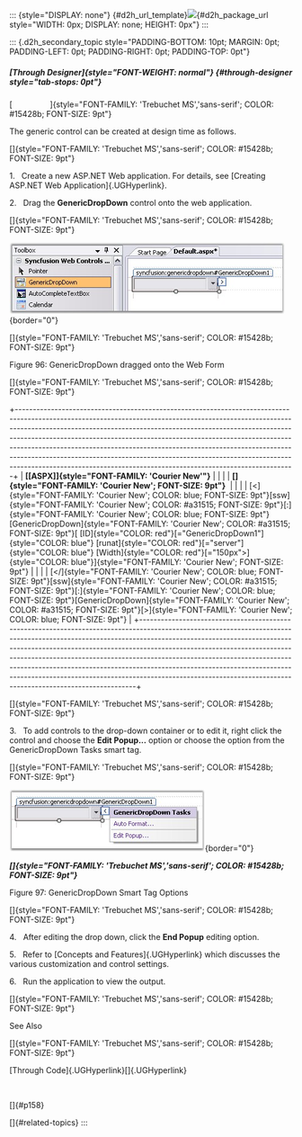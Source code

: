::: {style="DISPLAY: none"}
[](ms-xhelp:///?Id=d2h_url_template){#d2h_url_template}![](!package_url!){#d2h_package_url style="WIDTH: 0px; DISPLAY: none; HEIGHT: 0px"}
:::

::: {.d2h_secondary_topic style="PADDING-BOTTOM: 10pt; MARGIN: 0pt; PADDING-LEFT: 0pt; PADDING-RIGHT: 0pt; PADDING-TOP: 0pt"}
##### [Through Designer]{style="FONT-WEIGHT: normal"} {#through-designer style="tab-stops: 0pt"}

[                 ]{style="FONT-FAMILY: 'Trebuchet MS','sans-serif'; COLOR: #15428b; FONT-SIZE: 9pt"}

The generic control can be created at design time as follows.

[]{style="FONT-FAMILY: 'Trebuchet MS','sans-serif'; COLOR: #15428b; FONT-SIZE: 9pt"} 

1.   Create a new ASP.NET Web application. For details, see [Creating ASP.NET Web Application]{.UGHyperlink}.

2.   Drag the **GenericDropDown** control onto the web application.

[]{style="FONT-FAMILY: 'Trebuchet MS','sans-serif'; COLOR: #15428b; FONT-SIZE: 9pt"} 

![](ImagesExt/image72_163.jpg){border="0"}

[]{style="FONT-FAMILY: 'Trebuchet MS','sans-serif'; COLOR: #15428b; FONT-SIZE: 9pt"} 

Figure 96: GenericDropDown dragged onto the Web Form

[]{style="FONT-FAMILY: 'Trebuchet MS','sans-serif'; COLOR: #15428b; FONT-SIZE: 9pt"} 

+-----------------------------------------------------------------------------------------------------------------------------------------------------------------------------------------------------------------------------------------------------------------------------------------------------------------------------------------------------------------------------------------------------------------------------------------------------------------------------------------------------------------------------------------------------------------+
| **[\[ASPX\]]{style="FONT-FAMILY: 'Courier New'"}**                                                                                                                                                                                                                                                                                                                                                                                                                                                                                                              |
|                                                                                                                                                                                                                                                                                                                                                                                                                                                                                                                                                                 |
| **[]{style="FONT-FAMILY: 'Courier New'; FONT-SIZE: 9pt"}**                                                                                                                                                                                                                                                                                                                                                                                                                                                                                                      |
|                                                                                                                                                                                                                                                                                                                                                                                                                                                                                                                                                                 |
| [\<]{style="FONT-FAMILY: 'Courier New'; COLOR: blue; FONT-SIZE: 9pt"}[ssw]{style="FONT-FAMILY: 'Courier New'; COLOR: #a31515; FONT-SIZE: 9pt"}[:]{style="FONT-FAMILY: 'Courier New'; COLOR: blue; FONT-SIZE: 9pt"}[GenericDropDown]{style="FONT-FAMILY: 'Courier New'; COLOR: #a31515; FONT-SIZE: 9pt"}[ [ID]{style="COLOR: red"}[=\"GenericDropDown1\"]{style="COLOR: blue"} [runat]{style="COLOR: red"}[=\"server\"]{style="COLOR: blue"} [Width]{style="COLOR: red"}[=\"150px\"\>]{style="COLOR: blue"}]{style="FONT-FAMILY: 'Courier New'; FONT-SIZE: 9pt"} |
|                                                                                                                                                                                                                                                                                                                                                                                                                                                                                                                                                                 |
| [\</]{style="FONT-FAMILY: 'Courier New'; COLOR: blue; FONT-SIZE: 9pt"}[ssw]{style="FONT-FAMILY: 'Courier New'; COLOR: #a31515; FONT-SIZE: 9pt"}[:]{style="FONT-FAMILY: 'Courier New'; COLOR: blue; FONT-SIZE: 9pt"}[GenericDropDown]{style="FONT-FAMILY: 'Courier New'; COLOR: #a31515; FONT-SIZE: 9pt"}[\>]{style="FONT-FAMILY: 'Courier New'; COLOR: blue; FONT-SIZE: 9pt"}                                                                                                                                                                                   |
+-----------------------------------------------------------------------------------------------------------------------------------------------------------------------------------------------------------------------------------------------------------------------------------------------------------------------------------------------------------------------------------------------------------------------------------------------------------------------------------------------------------------------------------------------------------------+

[]{style="FONT-FAMILY: 'Trebuchet MS','sans-serif'; COLOR: #15428b; FONT-SIZE: 9pt"} 

3.   To add controls to the drop-down container or to edit it, right click the control and choose the **Edit Popup\...** option or choose the option from the GenericDropDown Tasks smart tag.

[]{style="FONT-FAMILY: 'Trebuchet MS','sans-serif'; COLOR: #15428b; FONT-SIZE: 9pt"} 

![](ImagesExt/image72_164.jpg){border="0"}

***[]{style="FONT-FAMILY: 'Trebuchet MS','sans-serif'; COLOR: #15428b; FONT-SIZE: 9pt"}*** 

Figure 97: GenericDropDown Smart Tag Options

[]{style="FONT-FAMILY: 'Trebuchet MS','sans-serif'; COLOR: #15428b; FONT-SIZE: 9pt"} 

4.   After editing the drop down, click the **End Popup** editing option.

5.   Refer to [Concepts and Features]{.UGHyperlink} which discusses the various customization and control settings.

6.   Run the application to view the output.

[]{style="FONT-FAMILY: 'Trebuchet MS','sans-serif'; COLOR: #15428b; FONT-SIZE: 9pt"} 

See Also

[]{style="FONT-FAMILY: 'Trebuchet MS','sans-serif'; COLOR: #15428b; FONT-SIZE: 9pt"} 

[Through Code]{.UGHyperlink}[]{.UGHyperlink}

 

[]{#p158} 

[]{#related-topics}
:::

